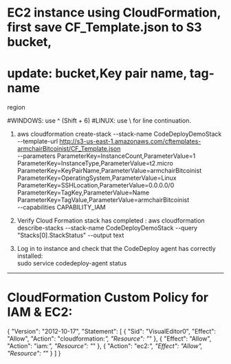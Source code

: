 # EC2 instance using CloudFormation, first save CF_Template.json to S3 bucket, 
# update: bucket,Key pair name, tag-name 
region 

#WINDOWS: use ^ (Shift + 6) 
#LINUX: use \ for line continuation.

1. aws cloudformation create-stack --stack-name CodeDeployDemoStack \
--template-url http://s3-us-east-1.amazonaws.com/cftemplates-armchairBitcoinist/CF_Template.json \
--parameters ParameterKey=InstanceCount,ParameterValue=1 \
ParameterKey=InstanceType,ParameterValue=t2.micro \
ParameterKey=KeyPairName,ParameterValue=armchairBitcoinist \
ParameterKey=OperatingSystem,ParameterValue=Linux \
ParameterKey=SSHLocation,ParameterValue=0.0.0.0/0 \
ParameterKey=TagKey,ParameterValue=Name \
ParameterKey=TagValue,ParameterValue=armchairBitcoinist \
--capabilities CAPABILITY_IAM

2) Verify Cloud Formation stack has completed  : 
aws cloudformation describe-stacks --stack-name CodeDeployDemoStack --query "Stacks[0].StackStatus" --output text

3) Log in to instance and check that the CodeDeploy agent has correctly installed:  
sudo service codedeploy-agent status

----------------------
# CloudFormation Custom Policy for IAM & EC2: 
{
    "Version": "2012-10-17",
    "Statement": [
        {
            "Sid": "VisualEditor0",
            "Effect": "Allow",
            "Action": "cloudformation:*",
            "Resource": "*"
        },
        {
            "Effect": "Allow",
            "Action": "iam:*",
            "Resource": "*"
        },
        {
            "Action": "ec2:*",
            "Effect": "Allow",
            "Resource": "*"
        }
    ]
}